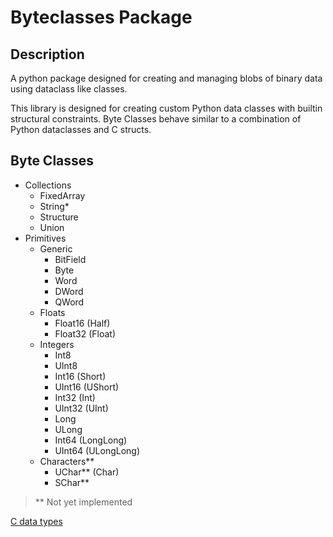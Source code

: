 # Byteclasses Package

## Description

A python package designed for creating and managing blobs of binary data using dataclass like classes.

This library is designed for creating custom Python data classes with builtin structural constraints. Byte Classes behave similar to a combination of Python dataclasses and C structs.

## Byte Classes

- Collections
  - FixedArray
  - String*
  - Structure
  - Union
- Primitives
  - Generic
    - BitField
    - Byte
    - Word
    - DWord
    - QWord
  - Floats
    - Float16 (Half)
    - Float32 (Float)
  - Integers
    - Int8
    - UInt8
    - Int16 (Short)
    - UInt16 (UShort)
    - Int32 (Int)
    - UInt32 (UInt)
    - Long
    - ULong
    - Int64 (LongLong)
    - UInt64 (ULongLong)
  - Characters**
    - UChar** (Char)
    - SChar**

> ** Not yet implemented

[C data types](https://en.wikipedia.org/wiki/C_data_types)
